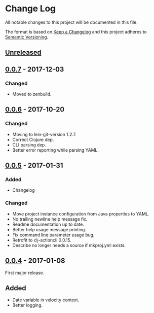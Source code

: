 # Change Log
All notable changes to this project will be documented in this file.

The format is based on [Keep a Changelog](http://keepachangelog.com/)
and this project adheres to [Semantic Versioning](http://semver.org/).


## [Unreleased]

## [0.0.7] - 2017-12-03
### Changed
- Moved to zenbuild.


## [0.0.6] - 2017-10-20
### Changed
- Moving to lein-git-version 1.2.7.
- Correct Clojure dep.
- CLI parsing dep.
- Better error reporting while parsing YAML.


## [0.0.5] - 2017-01-31
### Added
- Changelog

### Changed
- Move project instance configuration from Java properties to YAML.
- No trailing newline help message fix.
- Readme documentation up to date.
- Better help usage message printing.
- Fix command line parameter usage bug.
- Retrofit to clj-actioncli 0.0.15.
- Describe no longer needs a source if mkproj.yml exists.


## [0.0.4] - 2017-01-08
First major release.

## Added
- Date variable in velocity context.
- Better logging.


[Unreleased]: https://github.com/plandes/clj-mkproj/compare/v0.0.7...HEAD
[0.0.7]: https://github.com/plandes/clj-mkproj/compare/v0.0.6...v0.0.7
[0.0.6]: https://github.com/plandes/clj-mkproj/compare/v0.0.5...v0.0.6
[0.0.5]: https://github.com/plandes/clj-mkproj/compare/v0.0.4...v0.0.5
[0.0.4]: https://github.com/plandes/clj-mkproj/compare/v0.0.3...v0.0.4
